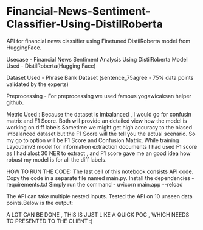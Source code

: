 # Financial-News-Sentiment-Classifier-Using-DistilRoberta
API for financial news classifier using Finetuned DistilRoberta model from HuggingFace.

Usecase - Financial News Sentiment Analysis Using DistilRoberta Model Used - DistilRoberta(Hugging Face)

Dataset Used - Phrase Bank Dataset (sentence_75agree - 75% data points validated by the experts)

Preprocessing - For preprocessing we used famous yogawicaksan helper github.

Metric Used : Because the dataset is imbalanced , I would go for confusin matrix and F1 Score. Both will provide an detailed view how the model is working on diff labels.Sometime we might get high accuracy to the biased imbalanced dataset but the F1 Score will the tell you the actual scenario. So my go to option will be F1 Score and Confusion Matrix. While training Layoutlmv3 model for information extraction documents I had used F1 score as I had alost 30 NER to extract , and F1 score gave me an good idea how robust my model is for all the diff labels.

HOW TO RUN THE CODE: The last cell of this notebook consists API code. Copy the code in a separate file named main.py. Install the dependencies - requirements.txt Simply run the command - uvicorn main:app --reload

The API can take multiple nested inputs. Tested the API on 10 unseen data points.Below is the output:

A LOT CAN BE DONE , THIS IS JUST LIKE A QUICK POC , WHICH NEEDS TO PRESENTED TO THE CLIENT :)